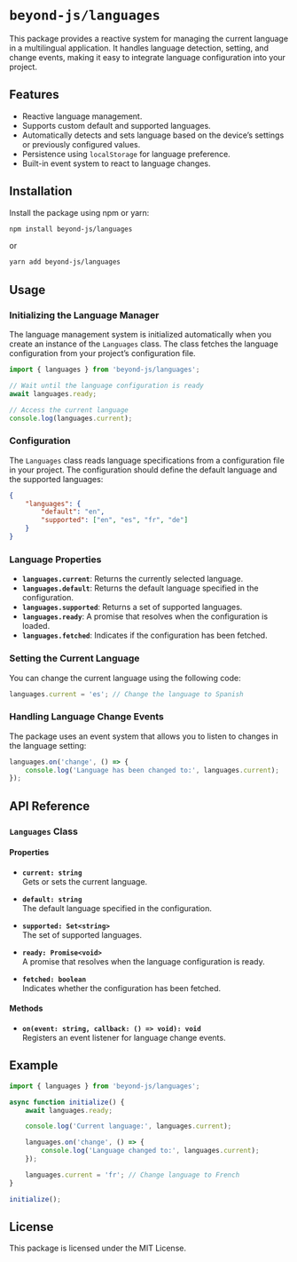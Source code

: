 # `beyond-js/languages`

This package provides a reactive system for managing the current language in a multilingual application. It handles
language detection, setting, and change events, making it easy to integrate language configuration into your project.

## Features

-   Reactive language management.
-   Supports custom default and supported languages.
-   Automatically detects and sets language based on the device’s settings or previously configured values.
-   Persistence using `localStorage` for language preference.
-   Built-in event system to react to language changes.

## Installation

Install the package using npm or yarn:

```bash
npm install beyond-js/languages
```

or

```bash
yarn add beyond-js/languages
```

## Usage

### Initializing the Language Manager

The language management system is initialized automatically when you create an instance of the `Languages` class. The
class fetches the language configuration from your project’s configuration file.

```typescript
import { languages } from 'beyond-js/languages';

// Wait until the language configuration is ready
await languages.ready;

// Access the current language
console.log(languages.current);
```

### Configuration

The `Languages` class reads language specifications from a configuration file in your project. The configuration should
define the default language and the supported languages:

```json
{
	"languages": {
		"default": "en",
		"supported": ["en", "es", "fr", "de"]
	}
}
```

### Language Properties

-   **`languages.current`**: Returns the currently selected language.
-   **`languages.default`**: Returns the default language specified in the configuration.
-   **`languages.supported`**: Returns a set of supported languages.
-   **`languages.ready`**: A promise that resolves when the configuration is loaded.
-   **`languages.fetched`**: Indicates if the configuration has been fetched.

### Setting the Current Language

You can change the current language using the following code:

```typescript
languages.current = 'es'; // Change the language to Spanish
```

### Handling Language Change Events

The package uses an event system that allows you to listen to changes in the language setting:

```typescript
languages.on('change', () => {
	console.log('Language has been changed to:', languages.current);
});
```

## API Reference

### `Languages` Class

#### Properties

-   **`current: string`**  
    Gets or sets the current language.

-   **`default: string`**  
    The default language specified in the configuration.

-   **`supported: Set<string>`**  
    The set of supported languages.

-   **`ready: Promise<void>`**  
    A promise that resolves when the language configuration is ready.

-   **`fetched: boolean`**  
    Indicates whether the configuration has been fetched.

#### Methods

-   **`on(event: string, callback: () => void): void`**  
    Registers an event listener for language change events.

## Example

```typescript
import { languages } from 'beyond-js/languages';

async function initialize() {
	await languages.ready;

	console.log('Current language:', languages.current);

	languages.on('change', () => {
		console.log('Language changed to:', languages.current);
	});

	languages.current = 'fr'; // Change language to French
}

initialize();
```

## License

This package is licensed under the MIT License.
